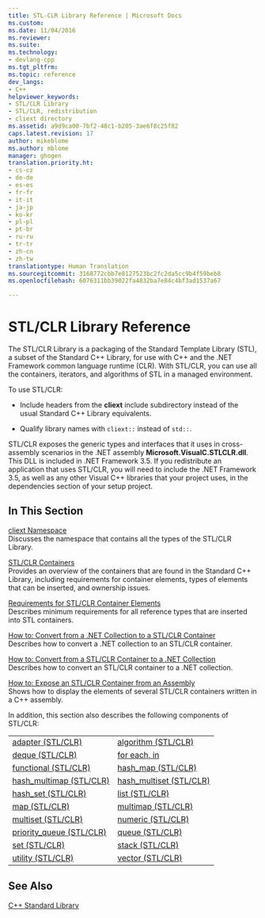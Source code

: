 ```yaml
---
title: STL-CLR Library Reference | Microsoft Docs
ms.custom: 
ms.date: 11/04/2016
ms.reviewer: 
ms.suite: 
ms.technology:
- devlang-cpp
ms.tgt_pltfrm: 
ms.topic: reference
dev_langs:
- C++
helpviewer_keywords:
- STL/CLR Library
- STL/CLR, redistribution
- cliext directory
ms.assetid: a9d9ca00-7bf2-48c1-b205-3ae6f8c25f82
caps.latest.revision: 17
author: mikeblome
ms.author: mblome
manager: ghogen
translation.priority.ht:
- cs-cz
- de-de
- es-es
- fr-fr
- it-it
- ja-jp
- ko-kr
- pl-pl
- pt-br
- ru-ru
- tr-tr
- zh-cn
- zh-tw
translationtype: Human Translation
ms.sourcegitcommit: 3168772cbb7e8127523bc2fc2da5cc9b4f59beb8
ms.openlocfilehash: 6076311bb39022fa4832ba7e84c4bf3ad1537a67

---
```

# STL/CLR Library Reference
The STL/CLR Library is a packaging of the Standard Template Library (STL), a subset of the Standard C++ Library, for use with C++ and the .NET Framework common language runtime (CLR). With STL/CLR, you can use all the containers, iterators, and algorithms of STL in a managed environment.  
  
 To use STL/CLR:  
  
-   Include headers from the **cliext** include subdirectory instead of the usual Standard C++ Library equivalents.  
  
-   Qualify library names with `cliext::` instead of `std::`.  
  
 STL/CLR exposes the generic types and interfaces that it uses in cross-assembly scenarios in the .NET assembly **Microsoft.VisualC.STLCLR.dll**. This DLL is included in .NET Framework 3.5. If you redistribute an application that uses STL/CLR, you will need to include the .NET Framework 3.5, as well as any other Visual C++ libraries that your project uses, in the dependencies section of your setup project.  
  
## In This Section  
 [cliext Namespace](../dotnet/cliext-namespace.md)  
 Discusses the namespace that contains all the types of the STL/CLR Library.  
  
 [STL/CLR Containers](../dotnet/stl-clr-containers.md)  
 Provides an overview of the containers that are found in the Standard C++ Library, including requirements for container elements, types of elements that can be inserted, and ownership issues.  
  
 [Requirements for STL/CLR Container Elements](../dotnet/requirements-for-stl-clr-container-elements.md)  
 Describes minimum requirements for all reference types that are inserted into STL containers.  
  
 [How to: Convert from a .NET Collection to a STL/CLR Container](../dotnet/how-to-convert-from-a-dotnet-collection-to-a-stl-clr-container.md)  
 Describes how to convert a .NET collection to an STL/CLR container.  
  
 [How to: Convert from a STL/CLR Container to a .NET Collection](../dotnet/how-to-convert-from-a-stl-clr-container-to-a-dotnet-collection.md)  
 Describes how to convert an STL/CLR container to a .NET collection.  
  
 [How to: Expose an STL/CLR Container from an Assembly](../dotnet/how-to-expose-an-stl-clr-container-from-an-assembly.md)  
 Shows how to display the elements of several STL/CLR containers written in a C++ assembly.  
  
 In addition, this section also describes the following components of STL/CLR:  
  
|||  
|-|-|  
|[adapter (STL/CLR)](../dotnet/adapter-stl-clr.md)|[algorithm (STL/CLR)](../dotnet/algorithm-stl-clr.md)|  
|[deque (STL/CLR)](../dotnet/deque-stl-clr.md)|[for each, in](../dotnet/for-each-in.md)|  
|[functional (STL/CLR)](../dotnet/functional-stl-clr.md)|[hash_map (STL/CLR)](../dotnet/hash-map-stl-clr.md)|  
|[hash_multimap (STL/CLR)](../dotnet/hash-multimap-stl-clr.md)|[hash_multiset (STL/CLR)](../dotnet/hash-multiset-stl-clr.md)|  
|[hash_set (STL/CLR)](../dotnet/hash-set-stl-clr.md)|[list (STL/CLR)](../dotnet/list-stl-clr.md)|  
|[map (STL/CLR)](../dotnet/map-stl-clr.md)|[multimap (STL/CLR)](../dotnet/multimap-stl-clr.md)|  
|[multiset (STL/CLR)](../dotnet/multiset-stl-clr.md)|[numeric (STL/CLR)](../dotnet/numeric-stl-clr.md)|  
|[priority_queue (STL/CLR)](../dotnet/priority-queue-stl-clr.md)|[queue (STL/CLR)](../dotnet/queue-stl-clr.md)|  
|[set (STL/CLR)](../dotnet/set-stl-clr.md)|[stack (STL/CLR)](../dotnet/stack-stl-clr.md)|  
|[utility (STL/CLR)](../dotnet/utility-stl-clr.md)|[vector (STL/CLR)](../dotnet/vector-stl-clr.md)|  
  
## See Also  
 [C++ Standard Library](../standard-library/cpp-standard-library-reference.md)


<!--HONumber=Jan17_HO2-->



